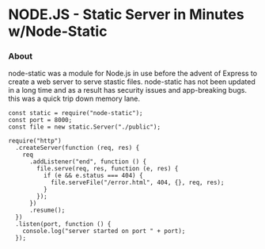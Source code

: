 # NODE.JS - Static Server in Minutes w/Node-Static

### About

node-static was a module for Node.js in use before the advent of Express to create a web server to serve stastic files. node-static has not been updated in a long time and as a result has security issues and app-breaking bugs. this was a quick trip down memory lane.

```
const static = require("node-static");
const port = 8000;
const file = new static.Server("./public");

require("http")
  .createServer(function (req, res) {
    req
      .addListener("end", function () {
        file.serve(req, res, function (e, res) {
          if (e && e.status === 404) {
            file.serveFile("/error.html", 404, {}, req, res);
          }
        });
      })
      .resume();
  })
  .listen(port, function () {
    console.log("server started on port " + port);
  });


```
